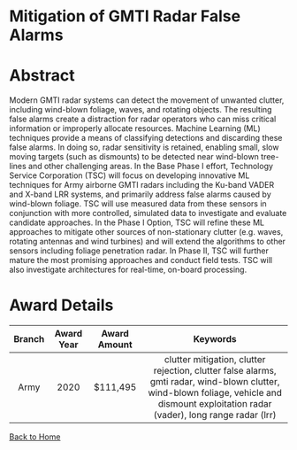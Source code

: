 
Mitigation of GMTI Radar False Alarms
=====================================

# Abstract


Modern GMTI radar systems can detect the movement of unwanted clutter, including wind-blown foliage, waves, and rotating objects. The resulting false alarms create a distraction for radar operators who can miss critical information or improperly allocate resources. Machine Learning (ML) techniques provide a means of classifying detections and discarding these false alarms. In doing so, radar sensitivity is retained, enabling small, slow moving targets (such as dismounts) to be detected near wind-blown tree-lines and other challenging areas. In the Base Phase I effort, Technology Service Corporation (TSC) will focus on developing innovative ML techniques for Army airborne GMTI radars including the Ku-band VADER and X-band LRR systems, and primarily address false alarms caused by wind-blown foliage. TSC will use measured data from these sensors in conjunction with more controlled, simulated data to investigate and evaluate candidate approaches. In the Phase I Option, TSC will refine these ML approaches to mitigate other sources of non-stationary clutter (e.g. waves, rotating antennas and wind turbines) and will extend the algorithms to other sensors including foliage penetration radar. In Phase II, TSC will further mature the most promising approaches and conduct field tests. TSC will also investigate architectures for real-time, on-board processing.  

# Award Details

|Branch|Award Year|Award Amount|Keywords|
| :---: | :---: | :---: | :---: |
|Army|2020|$111,495|clutter mitigation, clutter rejection, clutter false alarms, gmti radar, wind-blown clutter, wind-blown foliage, vehicle and dismount exploitation radar (vader), long range radar (lrr)|
  
  


[Back to Home](https://github.com/chrischow/dod_sbir_awards/CC/#1067)